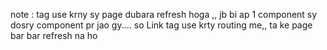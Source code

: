 note : <a> tag use krny sy page dubara refresh hoga ,, jb bi ap 1 component sy dosry component pr jao gy.... so Link tag use krty routing me,, ta ke page bar bar refresh na ho
